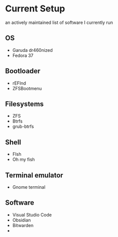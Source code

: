 # Current Setup
an actively maintained list of software I currently run

## OS
- Garuda dr460nized
- Fedora 37

## Bootloader
- rEFInd
- ZFSBootmenu

## Filesystems
- ZFS
- Btrfs
- grub-btrfs

## Shell
- FIsh
- Oh my fish

## Terminal emulator
- Gnome terminal

## Software
- Visual Studio Code
- Obsidian
- Bitwarden
- 
